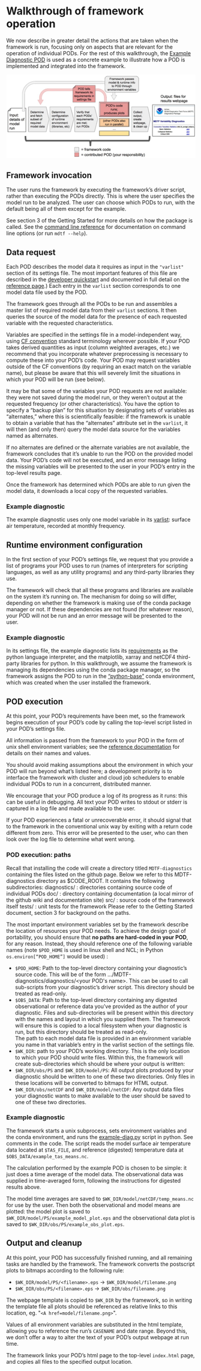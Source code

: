 # Walkthrough of framework operation 

We now describe in greater detail the actions that are taken when the framework is run, focusing only on aspects that are relevant for the operation of individual PODs. For the rest of this walkthrough, the [Example Diagnostic POD](https://github.com/NOAA-GFDL/MDTF-diagnostics/tree/master/diagnostics/example) is used as a concrete example to illustrate how a POD is implemented and integrated into the framework. 

![MDTF_flowchart](<../img/dev_flowchart.jpg>)

## Framework invocation

The user runs the framework by executing the framework’s driver script, rather than executing the PODs directly. This is where the user specifies the model run to be analyzed. The user can choose which PODs to run, with the default being all of them except for the example.

See section 3 of the Getting Started for more details on how the package is called. See the [command line reference](ref_cli.html) for documentation on command line options (or run `mdtf --help`).

## Data request

Each POD describes the model data it requires as input in the `"varlist"` section of its settings file. The most important features of this file are described in the [developer quickstart](dev_settings_quick.html) and documented in full detail on the [reference page](ref_settings.html).) Each entry in the `varlist` section corresponds to one model data file used by the POD. 

The framework goes through all the PODs to be run and assembles a master list of required model data from their `varlist` sections. It then queries the source of the model data for the presence of each requested variable with the requested characteristics.

Variables are specified in the settings file in a model-independent way, using [CF convention](http://cfconventions.org/) standard terminology wherever possible. If your POD takes derived quantities as input (column weighted averages, etc.) we recommend that you incorporate whatever preprocessing is necessary to compute these into your POD’s code. Your POD may request variables outside of the CF conventions (by requiring an exact match on the variable name), but please be aware that this will severely limit the situations in which your POD will be run (see below).

It may be that some of the variables your POD requests are not available: they were not saved during the model run, or they weren’t output at the requested frequency (or other characteristics). You have the option to specify a “backup plan” for this situation by designating sets of variables as “alternates,” where this is scientifically feasible: if the framework is unable to obtain a variable that has the “alternates” attribute set in the `varlist`, it will then (and only then) query the model data source for the variables named as alternates.

If no alternates are defined or the alternate variables are not available, the framework concludes that it’s unable to run the POD on the provided model data. Your POD’s code will not be executed, and an error message listing the missing variables will be presented to the user in your POD’s entry in the top-level results page.

Once the framework has determined which PODs are able to run given the model data, it downloads a local copy of the requested variables.

### Example diagnostic

The example diagnostic uses only one model variable in its [varlist](https://github.com/NOAA-GFDL/MDTF-diagnostics/blob/d8d9f951d2c887b9a30fc496298815ab7ee68569/diagnostics/example/settings.jsonc#L46): surface air temperature, recorded at monthly frequency. 

## Runtime environment configuration

In the first section of your POD’s settings file, we request that you provide a list of programs your POD uses to run (names of interpreters for scripting languages, as well as any utility programs) and any third-party libraries they use.

The framework will check that all these programs and libraries are available on the system it’s running on. The mechanism for doing so will differ, depending on whether the framework is making use of the conda package manager or not. If these dependencies are not found (for whatever reason), your POD will not be run and an error message will be presented to the user.

### Example diagnostic

In its settings file, the example diagnostic lists its [requirements](https://github.com/NOAA-GFDL/MDTF-diagnostics/blob/d8d9f951d2c887b9a30fc496298815ab7ee68569/diagnostics/example/settings.jsonc#L38) as the python language interpreter, and the matplotlib, xarray and netCDF4 third-party libraries for python. In this walkthrough, we assume the framework is managing its dependencies using the conda package manager, so the framework assigns the POD to run in the [“python-base”](https://github.com/NOAA-GFDL/MDTF-diagnostics/blob/master/src/conda/env_python_base.yml) conda environment, which was created when the user installed the framework.

## POD execution

At this point, your POD’s requirements have been met, so the framework begins execution of your POD’s code by calling the top-level script listed in your POD’s settings file.

All information is passed from the framework to your POD in the form of unix shell environment variables; see the [reference documentation](ref_envvars.html) for details on their names and values.

You should avoid making assumptions about the environment in which your POD will run beyond what’s listed here; a development priority is to interface the framework with cluster and cloud job schedulers to enable individual PODs to run in a concurrent, distributed manner. 

We encourage that your POD produce a log of its progress as it runs: this can be useful in debugging. All text your POD writes to stdout or stderr is captured in a log file and made available to the user.

If your POD experiences a fatal or unrecoverable error, it should signal that to the framework in the conventional unix way by exiting with a return code different from zero. This error will be presented to the user, who can then look over the log file to determine what went wrong.

### POD execution: paths

Recall that installing the code will create a directory titled `MDTF-diagnostics` containing the files listed on the github page. Below we refer to this MDTF-diagnostics directory as $CODE_ROOT. It contains the following subdirectories:
diagnostics/ : directories containing source code of individual PODs
doc/ : directory containing documentation (a local mirror of the github wiki and documentation site)
src/ : source code of the framework itself
tests/ : unit tests for the framework
Please refer to the Getting Started document, section 3 for background on the paths.

The most important environment variables set by the framework describe the location of resources your POD needs. To achieve the design goal of portability, you should ensure that **no paths are hard-coded in your POD**, for any reason. Instead, they should reference one of the following variable names (note `$POD_HOME` is used in linux shell and NCL; in Python `os.environ[“POD_HOME”]` would be used) :

- `$POD_HOME`: Path to the top-level directory containing your diagnostic’s source code. This will be of the form .../MDTF-diagnostics/diagnostics/<your POD's name>. This can be used to call sub-scripts from your diagnostic’s driver script. This directory should be treated as read-only.
- `$OBS_DATA`: Path to the top-level directory containing any digested observational or reference data you’ve provided as the author of your diagnostic. Files and sub-directories will be present within this directory with the names and layout in which you supplied them. The framework will ensure this is copied to a local filesystem when your diagnostic is run, but this directory should be treated as read-only.  
The path to each model data file is provided in an environment variable you name in that variable’s entry in the varlist section of the settings file.
- `$WK_DIR`: path to your POD’s working directory. This is the only location to which your POD should write files. Within this, the framework will create sub-directories which should be where your output is written:
- `$WK_DIR/obs/PS` and `$WK_DIR/model/PS`: All output plots produced by your diagnostic should be written to one of these two directories. Only files in these locations will be converted to bitmaps for HTML output.
- `$WK_DIR/obs/netCDF` and `$WK_DIR/model/netCDF`: Any output data files your diagnostic wants to make available to the user should be saved to one of these two directories.

### Example diagnostic

The framework starts a unix subprocess, sets environment variables and the conda environment, and runs the [example-diag.py](https://github.com/NOAA-GFDL/MDTF-diagnostics/blob/master/diagnostics/example/example_diag.py) script in python. See comments in the code. The script reads the model surface air temperature data located at `$TAS_FILE`, and reference (digested) temperature data at `$OBS_DATA/example_tas_means.nc`.

The calculation performed by the example POD is chosen to be simple: it just does a time average of the model data. The observational data was supplied in time-averaged form, following the instructions for digested results above. 

The model time averages are saved to `$WK_DIR/model/netCDF/temp_means.nc` for use by the user. Then both the observational and model means are plotted: the model plot is saved to `$WK_DIR/model/PS/example_model_plot.eps` and the observational data plot is saved to `$WK_DIR/obs/PS/example_obs_plot.eps`.

## Output and cleanup

At this point, your POD has successfully finished running, and all remaining tasks are handled by the framework. The framework converts the postscript plots to bitmaps according to the following rule:

- `$WK_DIR/model/PS/<filename>.eps` → `$WK_DIR/model/filename.png`
- `$WK_DIR/obs/PS/<filename>.eps` → `$WK_DIR/obs/filename.png`

The webpage template is copied to `$WK_DIR` by the framework, so in writing the template file all plots should be referenced as relative links to this location, eg. "`<A href=model/filename.png>`".

Values of all environment variables are substituted in the html template, allowing you to reference the run’s `CASENAME` and date range. Beyond this, we don’t offer a way to alter the text of your POD’s output webpage at run time.

The framework links your POD’s html page to the top-level `index.html` page, and copies all files to the specified output location.
